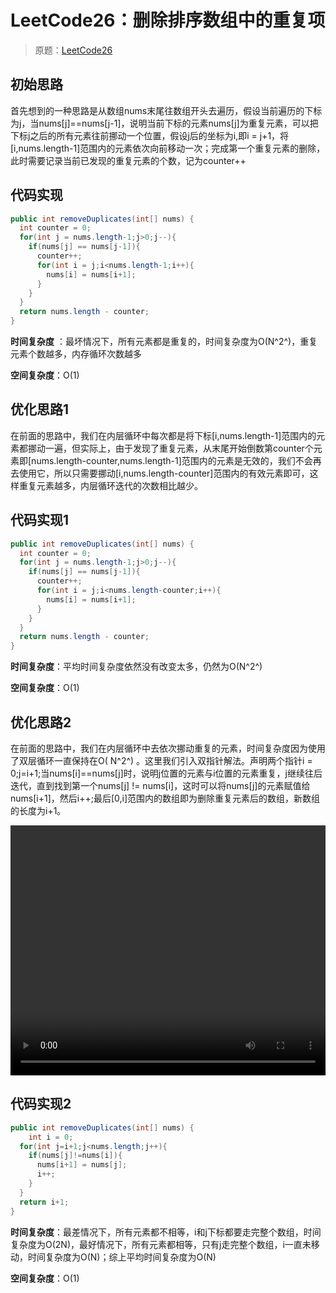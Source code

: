 # LeetCode26：删除排序数组中的重复项

> 原题：[LeetCode26](https://leetcode-cn.com/problems/remove-duplicates-from-sorted-array/)



## 初始思路

首先想到的一种思路是从数组nums末尾往数组开头去遍历，假设当前遍历的下标为j，当nums[j]==nums[j-1]，说明当前下标的元素nums[j]为重复元素，可以把下标j之后的所有元素往前挪动一个位置，假设j后的坐标为i,即i = j+1，将[i,nums.length-1]范围内的元素依次向前移动一次；完成第一个重复元素的删除，此时需要记录当前已发现的重复元素的个数，记为counter++

## 代码实现

```java
public int removeDuplicates(int[] nums) {
  int counter = 0;
  for(int j = nums.length-1;j>0;j--){
    if(nums[j] == nums[j-1]){
      counter++;
      for(int i = j;i<nums.length-1;i++){
        nums[i] = nums[i+1];
      }
    }
  }
  return nums.length - counter;
}
```

**时间复杂度** ：最坏情况下，所有元素都是重复的，时间复杂度为O(N^2^)，重复元素个数越多，内存循环次数越多

**空间复杂度**：O(1)

## 优化思路1

在前面的思路中，我们在内层循环中每次都是将下标[i,nums.length-1]范围内的元素都挪动一遍，但实际上，由于发现了重复元素，从末尾开始倒数第counter个元素即[nums.length-counter,nums.length-1]范围内的元素是无效的，我们不会再去使用它，所以只需要挪动[i,nums.length-counter]范围内的有效元素即可，这样重复元素越多，内层循环迭代的次数相比越少。

## 代码实现1

```java
public int removeDuplicates(int[] nums) {
  int counter = 0;
  for(int j = nums.length-1;j>0;j--){
    if(nums[j] == nums[j-1]){
      counter++;
      for(int i = j;i<nums.length-counter;i++){
        nums[i] = nums[i+1];
      }
    }
  }
  return nums.length - counter;
}
```

**时间复杂度**：平均时间复杂度依然没有改变太多，仍然为O(N^2^)

**空间复杂度**：O(1)

## 优化思路2

在前面的思路中，我们在内层循环中去依次挪动重复的元素，时间复杂度因为使用了双层循环一直保持在O( N^2^) 。这里我们引入双指针解法。声明两个指针i = 0;j=i+1;当nums[i]==nums[j]时，说明j位置的元素与i位置的元素重复，j继续往后迭代，直到找到第一个nums[j] != nums[i]，这时可以将nums[j]的元素赋值给nums[i+1]，然后i++;最后[0,i]范围内的数组即为删除重复元素后的数组，新数组的长度为i+1。

<video width="100%" height="400" controls>
  <source src="/zh-cn/ds/_media/Leetcode26.mp4" type="video/mp4">
	通过双指针删除排序数组中的重复项
</video>

## 代码实现2

```java
public int removeDuplicates(int[] nums) {
	int i = 0;
  for(int j=i+1;j<nums.length;j++){
    if(nums[j]!=nums[i]){
      nums[i+1] = nums[j];
      i++;
    }
  }
  return i+1;  
}
```

**时间复杂度**：最差情况下，所有元素都不相等，i和j下标都要走完整个数组，时间复杂度为O(2N)，最好情况下，所有元素都相等，只有j走完整个数组，i一直未移动，时间复杂度为O(N)；综上平均时间复杂度为O(N)

**空间复杂度**：O(1)
